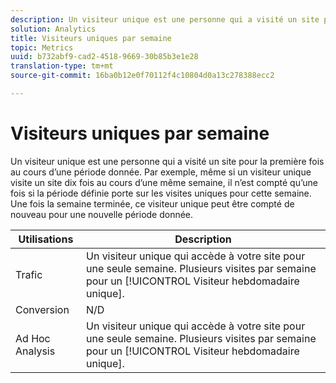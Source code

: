 ```yaml
---
description: Un visiteur unique est une personne qui a visité un site pour la première fois au cours d’une période donnée. Par exemple, même si un visiteur unique visite un site dix fois au cours d’une même semaine, il n’est compté qu’une fois si la période définie porte sur les visites uniques pour cette semaine. Une fois la semaine terminée, ce visiteur unique peut être compté de nouveau pour une nouvelle période donnée.
solution: Analytics
title: Visiteurs uniques par semaine
topic: Metrics
uuid: b732abf9-cad2-4518-9669-30b85b3e1e28
translation-type: tm+mt
source-git-commit: 16ba0b12e0f70112f4c10804d0a13c278388ecc2

---
```



# Visiteurs uniques par semaine

Un visiteur unique est une personne qui a visité un site pour la première fois au cours d’une période donnée. Par exemple, même si un visiteur unique visite un site dix fois au cours d’une même semaine, il n’est compté qu’une fois si la période définie porte sur les visites uniques pour cette semaine. Une fois la semaine terminée, ce visiteur unique peut être compté de nouveau pour une nouvelle période donnée.

| Utilisations | Description |
|---|---|
| Trafic | Un visiteur unique qui accède à votre site pour une seule semaine. Plusieurs visites par semaine pour un [!UICONTROL Visiteur hebdomadaire unique]. |
| Conversion | N/D |
| Ad Hoc Analysis | Un visiteur unique qui accède à votre site pour une seule semaine. Plusieurs visites par semaine pour un [!UICONTROL Visiteur hebdomadaire unique]. |

